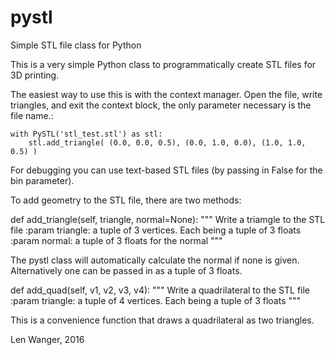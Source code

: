 # pystl
Simple STL file class for Python

This is a very simple Python class to programmatically create STL files for 3D printing.

The easiest way to use this is with the context manager. Open the file, write triangles, and exit
the context block, the only parameter necessary is the file name.:

    with PySTL('stl_test.stl') as stl:
        stl.add_triangle( (0.0, 0.0, 0.5), (0.0, 1.0, 0.0), (1.0, 1.0, 0.5) )

For debugging you can use text-based STL files (by passing in False for the bin parameter).

To add geometry to the STL file, there are two methods:

def add_triangle(self, triangle, normal=None):
    """  Write a triamgle to the STL file
        :param triangle: a tuple of 3 vertices. Each being a tuple of 3 floats
        :param normal: a tuple of 3 floats for the normal
    """

The pystl class will automatically calculate the normal if none is given. Alternatively one can be passed in as a tuple of 3 floats.

def add_quad(self, v1, v2, v3, v4):
    """  Write a quadrilateral to the STL file
        :param triangle: a tuple of 4 vertices. Each being a tuple of 3 floats
    """

This is a convenience function that draws a quadrilateral as two triangles.


Len Wanger, 2016

        
